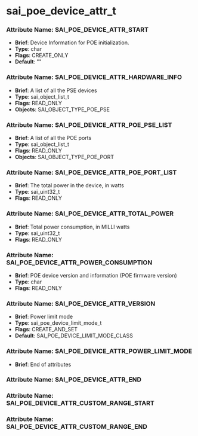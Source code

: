 # **sai_poe_device_attr_t**
### Attribute Name: **SAI_POE_DEVICE_ATTR_START**
- **Brief**: Device Information for POE initialization.
- **Type**: char
- **Flags**: CREATE_ONLY
- **Default**: ""

### Attribute Name: **SAI_POE_DEVICE_ATTR_HARDWARE_INFO**
- **Brief**: A list of all the PSE devices
- **Type**: sai_object_list_t
- **Flags**: READ_ONLY
- **Objects**: SAI_OBJECT_TYPE_POE_PSE

### Attribute Name: **SAI_POE_DEVICE_ATTR_POE_PSE_LIST**
- **Brief**: A list of all the POE ports
- **Type**: sai_object_list_t
- **Flags**: READ_ONLY
- **Objects**: SAI_OBJECT_TYPE_POE_PORT

### Attribute Name: **SAI_POE_DEVICE_ATTR_POE_PORT_LIST**
- **Brief**: The total power in the device, in watts
- **Type**: sai_uint32_t
- **Flags**: READ_ONLY

### Attribute Name: **SAI_POE_DEVICE_ATTR_TOTAL_POWER**
- **Brief**: Total power consumption, in MILLI watts
- **Type**: sai_uint32_t
- **Flags**: READ_ONLY

### Attribute Name: **SAI_POE_DEVICE_ATTR_POWER_CONSUMPTION**
- **Brief**: POE device version and information (POE firmware version)
- **Type**: char
- **Flags**: READ_ONLY

### Attribute Name: **SAI_POE_DEVICE_ATTR_VERSION**
- **Brief**: Power limit mode
- **Type**: sai_poe_device_limit_mode_t
- **Flags**: CREATE_AND_SET
- **Default**: SAI_POE_DEVICE_LIMIT_MODE_CLASS

### Attribute Name: **SAI_POE_DEVICE_ATTR_POWER_LIMIT_MODE**
- **Brief**: End of attributes

### Attribute Name: **SAI_POE_DEVICE_ATTR_END**

### Attribute Name: **SAI_POE_DEVICE_ATTR_CUSTOM_RANGE_START**

### Attribute Name: **SAI_POE_DEVICE_ATTR_CUSTOM_RANGE_END**



